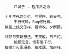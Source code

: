 
                    江城子 . 程序员之歌
  
                十年生死两茫茫，写程序，到天亮。
                    千行代码，Bug何处藏。
                纵使上线又怎样，朝令改，夕断肠。
  
                领导每天新想法，天天改，日日忙。
                    相顾无言，惟有泪千行。
                每晚灯火阑珊处，夜难寐，加班狂。